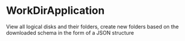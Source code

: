 # WorkDirApplication

View all logical disks and their folders, create new folders based on the downloaded schema in the form of a JSON structure

